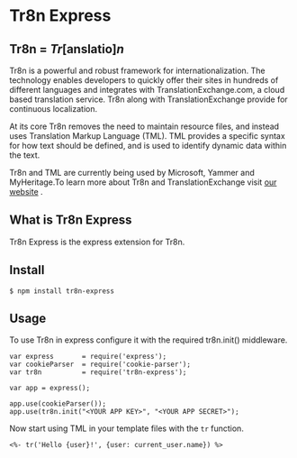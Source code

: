 # Tr8n Express

## Tr8n = *Tr*[anslatio]*n*

Tr8n is a powerful and robust framework for internationalization. The technology enables developers to quickly offer their sites in hundreds of different languages and integrates with TranslationExchange.com, a cloud based translation service. Tr8n along with TranslationExchange provide for continuous localization. 

At its core Tr8n removes the need to maintain resource files, and instead uses Translation Markup Language (TML). TML provides a specific syntax for how text should be defined, and is used to identify dynamic data within the text.

Tr8n and TML are currently being used by Microsoft, Yammer and MyHeritage.To learn more about Tr8n and TranslationExchange visit [our website](http://translationexchange.com/) .

## What is Tr8n Express

Tr8n Express is the express extension for Tr8n.

## Install

    $ npm install tr8n-express

## Usage

To use Tr8n in express configure it with the required tr8n.init() middleware.

    var express       = require('express');
    var cookieParser  = require('cookie-parser');
    var tr8n          = require('tr8n-express');
    
    var app = express();
    
    app.use(cookieParser());    
    app.use(tr8n.init("<YOUR APP KEY>", "<YOUR APP SECRET>");

Now start using TML in your template files with the `tr` function.

    <%- tr('Hello {user}!', {user: current_user.name}) %>
